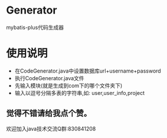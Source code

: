 # Generator
mybatis-plus代码生成器

# 使用说明
+ 在CodeGenerator.java中设置数据库url+username+password
+ 执行CodeGenerator.java文件
+ 先输入模块(就是生成到com下的哪个文件夹下)
+ 输入以逗号分隔多表的字符串,如:      user,user_info,project


## 觉得不错请给我点个赞。
欢迎加入java技术交流Q群:830841208

